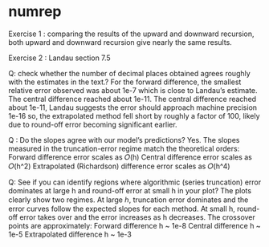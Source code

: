 # numrep

Exercise 1 : comparing the results of the upward and downward recursion, both upward and downward recursion give nearly the same results.




Exercise 2 : Landau section 7.5

Q: check whether the number of decimal places obtained agrees roughly with the estimates in the text.?
For the forward difference, the smallest relative error observed was about 1e-7 which is close to Landau’s estimate. The central difference reached about 1e-11. The central difference reached about 1e-11, Landau suggests the error should approach machine precision 1e-16 so, the extrapolated method fell short by roughly a factor of 100, likely due to round-off error becoming significant earlier.


Q : Do the slopes agree with our model’s predictions?
Yes. The slopes measured in the truncation-error regime match the theoretical orders:
Forward difference error scales as 𝑂(h)
Central difference error scales as 𝑂(h^2)
Extrapolated (Richardson) difference error scales as 𝑂(h^4)



 Q: See if you can identify regions where algorithmic (series truncation) error dominates at large h and round-off error at small h in your plot?
The plots clearly show two regimes. At large ℎ, truncation error dominates and the error curves follow the expected slopes for each method. At small h, round-off error takes over and the error increases as h decreases. The crossover points are approximately:
Forward difference h ~ 1e-8
Central difference h ~ 1e-5
Extrapolated difference h ~ 1e-3







